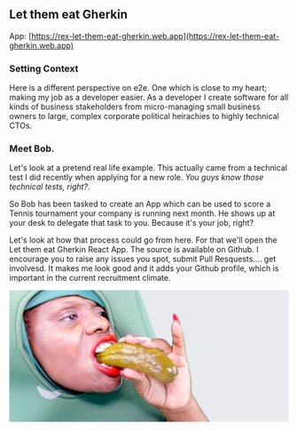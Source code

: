 
## Let them eat Gherkin
  
App: [https://rex-let-them-eat-gherkin.web.app](https://rex-let-them-eat-gherkin.web.app)

### Setting Context

Here is a different perspective on e2e. One which is close to my heart; making my job as a 
developer easier. As a developer I create software for all kinds of business 
stakeholders from micro-managing small business owners to large, complex corporate 
political heirachies to highly technical CTOs.

### Meet Bob.

Let's look at a pretend real life example. This actually came from a technical test I 
did recently when applying for a new role. _You guys know those technical tests, right?_.

So Bob has been tasked to create an App which can be used to score a Tennis tournament your 
company is running next month. He shows up at your desk to delegate that task to you. Because 
it's your job, right?

Let's look at how that process could go from here. For that we'll open the 
Let them eat Gherkin React App. The source is available on Github. I encourage you to 
raise any issues you spot, submit Pull Resquests.... get involvesd. It makes me look good 
and it adds your Github profile, which is important in the current recruitment climate.

[![Let them eat Gherkin](./img/let-them-eat-gherkin.jpg)](http://localhost:3000)

